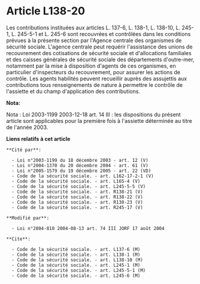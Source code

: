 # Article L138-20

Les contributions instituées aux articles L. 137-6, L. 138-1, L. 138-10, L. 245-1, L. 245-5-1 et L. 245-6 sont recouvrées et
contrôlées dans les conditions prévues à la présente section par l'Agence centrale des organismes de sécurité sociale.
L'agence centrale peut requérir l'assistance des unions de recouvrement des cotisations de sécurité sociale et d'allocations
familiales et des caisses générales de sécurité sociale des départements d'outre-mer, notamment par la mise à disposition
d'agents de ces organismes, en particulier d'inspecteurs du recouvrement, pour assurer les actions de contrôle. Les agents
habilités peuvent recueillir auprès des assujettis aux contributions tous renseignements de nature à permettre le contrôle de
l'assiette et du champ d'application des contributions.

**Nota:**

Nota : Loi 2003-1199 2003-12-18 art. 14 III : les dispositions du présent article sont applicables pour la première fois à
l'assiette déterminée au titre de l'année 2003.

**Liens relatifs à cet article**

	**Cité par**:

	  - Loi n°2003-1199 du 18 décembre 2003 - art. 12 (V)
	  - Loi n°2004-1370 du 20 décembre 2004 - art. 61 (V)
	  - Loi n°2005-1579 du 19 décembre 2005 - art. 22 (VD)
	  - Code de la sécurité sociale. - art. L162-17-2-1 (V)
	  - Code de la sécurité sociale. - art. L165-4 (V)
	  - Code de la sécurité sociale. - art. L245-5-5 (V)
	  - Code de la sécurité sociale. - art. R138-21 (V)
	  - Code de la sécurité sociale. - art. R138-22 (V)
	  - Code de la sécurité sociale. - art. R138-23 (V)
	  - Code de la sécurité sociale. - art. R245-17 (V)

	**Modifié par**:

	  - Loi n°2004-810 2004-08-13 art. 74 III JORF 17 août 2004

	**Cite**:

	  - Code de la sécurité sociale. - art. L137-6 (M)
	  - Code de la sécurité sociale. - art. L138-1 (M)
	  - Code de la sécurité sociale. - art. L138-10 (M)
	  - Code de la sécurité sociale. - art. L245-1 (M)
	  - Code de la sécurité sociale. - art. L245-5-1 (M)
	  - Code de la sécurité sociale. - art. L245-6 (M)
